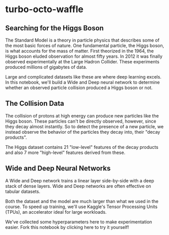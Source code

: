 # turbo-octo-waffle

## Searching for the Higgs Boson

The Standard Model is a theory in particle physics that describes some of the most basic forces of nature. One fundamental particle, the Higgs boson, is what accounts for the mass of matter. First theorized in the 1964, the Higgs boson eluded observation for almost fifty years. In 2012 it was finally observed experimentally at the Large Hadron Collider. These experiments produced millions of gigabytes of data.

Large and complicated datasets like these are where deep learning excels. In this notebook, we'll build a Wide and Deep neural network to determine whether an observed particle collision produced a Higgs boson or not.

## The Collision Data

The collision of protons at high energy can produce new particles like the Higgs boson. These particles can't be directly observed, however, since they decay almost instantly. So to detect the presence of a new particle, we instead observe the behavior of the particles they decay into, their "decay products".

The Higgs dataset contains 21 "low-level" features of the decay products and also 7 more "high-level" features derived from these.

## Wide and Deep Neural Networks

A Wide and Deep network trains a linear layer side-by-side with a deep stack of dense layers. Wide and Deep networks are often effective on tabular datasets.

Both the dataset and the model are much larger than what we used in the course. To speed up training, we'll use Kaggle's Tensor Processing Units (TPUs), an accelerator ideal for large workloads.

We've collected some hyperparameters here to make experimentation easier. Fork this notebook by clicking here to try it yourself!
